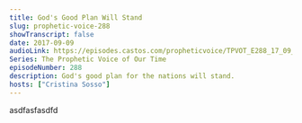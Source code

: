 ```yaml
---
title: God's Good Plan Will Stand
slug: prophetic-voice-288
showTranscript: false
date: 2017-09-09
audioLink: https://episodes.castos.com/propheticvoice/TPVOT_E288_17_09_09-10_God%27s_Good_Plan_Will_Stand.mp3
Series: The Prophetic Voice of Our Time
episodeNumber: 288
description: God's good plan for the nations will stand.
hosts: ["Cristina Sosso"]
---
```

asdfasfasdfd
